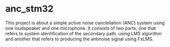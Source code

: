 # anc_stm32
This project is about a simple active noise canclellation (ANC) system using one loudspeaker and one microphone. It consists of two parts; one that refers to system identification of the secondary path, using LMS algorithm and another that refers to producing the antinoise signal using FxLMS. 
